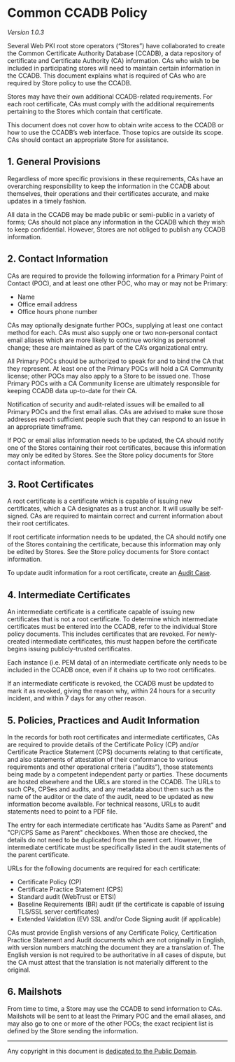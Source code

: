 # Common CCADB Policy #

*Version 1.0.3*

Several Web PKI root store operators (“Stores”) have collaborated to create
the Common Certificate Authority Database (CCADB), a data repository of
certificate and Certificate Authority (CA) information. CAs who wish to be
included in participating stores will need to maintain certain information in
the CCADB. This document explains what is required of CAs who are required by
Store policy to use the CCADB.

Stores may have their own additional CCADB-related requirements. For each root
certificate, CAs must comply with the additional requirements pertaining to the
Stores which contain that certificate.

This document does not cover how to obtain write access to the CCADB or how to
use the CCADB’s web interface. Those topics are outside its scope. CAs should
contact an appropriate Store for assistance.

## 1. General Provisions ##

Regardless of more specific provisions in these requirements, CAs have an
overarching responsibility to keep the information in the CCADB about
themselves, their operations and their certificates accurate, and make updates
in a timely fashion.

All data in the CCADB may be made public or semi-public in a variety of forms;
CAs should not place any information in the CCADB which they wish to keep
confidential. However, Stores are not obliged to publish any CCADB information.

## 2. Contact Information ##

CAs are required to provide the following information for a Primary Point of
Contact (POC), and at least one other POC, who may or may not be Primary:

* Name
* Office email address
* Office hours phone number

CAs may optionally designate further POCs, supplying at least one contact
method for each. CAs must also supply one or two non-personal contact email
aliases which are more likely to continue working as personnel change; these
are maintained as part of the CA’s organizational entry.

All Primary POCs should be authorized to speak for and to bind the CA that they
represent. At least one of the Primary POCs will hold a CA Community license;
other POCs may also apply to a Store to be issued one. Those Primary POCs with
a CA Community license are ultimately responsible for keeping CCADB data
up-to-date for their CA.

Notification of security and audit-related issues will be emailed to all
Primary POCs and the first email alias. CAs are advised to make sure those
addresses reach sufficient people such that they can respond to an issue
in an appropriate timeframe.

If POC or email alias information needs to be updated, the CA should notify one
of the Stores containing their root certificates, because this information may
only be edited by Stores. See the Store policy documents for Store contact
information.

## 3. Root Certificates ##

A root certificate is a certificate which is capable of issuing new
certificates, which a CA designates as a trust anchor. It will usually be
self-signed. CAs are required to maintain correct and current information about
their root certificates.

If root certificate information needs to be updated, the CA should notify one of 
the Stores containing the certificate, because this information may only be edited 
by Stores. See the Store policy documents for Store contact information.

To update audit information for a root certificate, create an [Audit Case][CCADB-Audit-Case].

## 4. Intermediate Certificates ##

An intermediate certificate is a certificate capable of issuing new
certificates that is not a root certificate. To determine which intermediate 
certificates must be entered into the CCADB, refer to the individual Store policy 
documents. This includes certificates that are revoked. For
newly-created intermediate certificates, this must happen before the
certificate begins issuing publicly-trusted certificates.

Each instance (i.e. PEM data) of an intermediate certificate only needs to be 
included in the CCADB once, even if it chains up to two root certificates.

If an intermediate certificate is revoked, the CCADB must be updated to mark it 
as revoked, giving the reason why, within 24 hours for a security incident, and 
within 7 days for any other reason.

## 5. Policies, Practices and Audit Information ##

In the records for both root certificates and intermediate certificates, CAs
are required to provide details of the Certificate Policy (CP) and/or
Certificate Practice Statement (CPS) documents relating to that certificate,
and also statements of attestation of their conformance to various requirements
and other operational criteria (“audits”), those statements being made by a
competent independent party or parties. These documents are hosted elsewhere
and the URLs are stored in the CCADB. The URLs to such CPs, CPSes and audits,
and any metadata about them such as the name of the auditor or the date of the
audit, need to be updated as new information become available. For technical
reasons, URLs to audit statements need to point to a PDF file.

The entry for each intermediate certificate has "Audits Same as Parent" and
"CP/CPS Same as Parent" checkboxes. When those are checked, the details do not
need to be duplicated from the parent cert. However, the intermediate
certificate must be specifically listed in the audit statements of the parent
certificate.

URLs for the following documents are required for each certificate:

* Certificate Policy (CP)
* Certificate Practice Statement (CPS)
* Standard audit (WebTrust or ETSI)
* Baseline Requirements (BR) audit (if the certificate is capable of issuing
  TLS/SSL server certificates)
* Extended Validation (EV) SSL and/or Code Signing audit (if applicable)

CAs must provide English versions of any Certificate Policy, Certification
Practice Statement and Audit documents which are not originally in English,
with version numbers matching the document they are a translation of. The
English version is not required to be authoritative in all cases of dispute,
but the CA must attest that the translation is not materially different to the
original.

## 6. Mailshots ##

From time to time, a Store may use the CCADB to send information to CAs.
Mailshots will be sent to at least the Primary POC and the email aliases, and
may also go to one or more of the other POCs; the exact recipient list is
defined by the Store sending the information.

-----

Any copyright in this document is
[dedicated to the Public
Domain](https://creativecommons.org/publicdomain/zero/1.0/).

[CCADB-Audit-Case]:    https://ccadb.org/cas/updates
